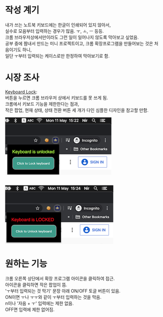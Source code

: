 # 작성 계기
내가 쓰는 노트북 키보드에는 한글이 인쇄되어 있지 않아서,<br>
실수로 모음부터 입력하는 경우가 많음. ㅜ, ㅗ, ㅡ 등등.<br>
크롬 브라우저상에서만이라도 그런 일이 일어나지 않도록 막아보고 싶었음.<br>
공부 중에 짬내서 만드는 미니 프로젝트이고, 크롬 확장프로그램을 만들어보는 것은 처음이기도 하니,<br>
일단 ㅜ부터 입력되는 케이스로만 한정하여 막아보기로 함.<br>

# 시장 조사
[Keyboard Lock](https://chromewebstore.google.com/detail/Keyboard%20Lock/egchhmakkadlgkamakegnhokjkbkhjkm?hl=ja&utm_source=ext_sidebar):<br>
버튼을 누르면 크롬 브라우저 상에서 키보드를 못 쓰게 됨.<br>
크롬에서 키보드 기능을 제한한다는 점과,<br>
작은 팝업, 현재 상태, 상태 전환 버튼 세 개가 다인 심플한 디자인을 참고할 만함.<br>

![사진 1](./pic1.png)<br><br>

![사진 2](./pic2.png)

# 원하는 기능
크롬 오른쪽 상단에서 확장 프로그램 아이콘을 클릭하여 접근.<br>
아이콘을 클릭하면 작은 팝업이 뜸.<br>
'ㅜ부터 입력되는 것 막기' 문장 아래 ON/OFF 토글 버튼이 있음.<br>
ON이면 ㅜ나 ㅜㅜ와 같이 ㅜ부터 입력하는 것을 막음.<br>
n이나 '자음 + ㅜ' 입력에는 제한 없음.<br>
OFF면 입력에 제한 없어짐.